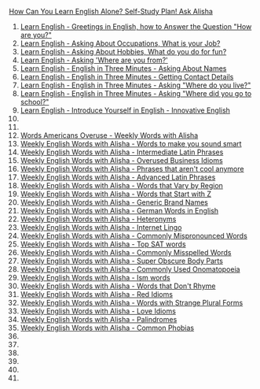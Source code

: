 [How Can You Learn English Alone? Self-Study Plan! Ask Alisha](a0222class.md)  


1. [Learn English - Greetings in English, how to Answer the Question "How are you?"](a0240class.md  )
1. [Learn English - Asking About Occupations, What is your Job?](a0241class.md  )
1. [Learn English - Asking About Hobbies, What do you do for fun?](a0242class.md  )
1. [ Learn English - Asking 'Where are you from?'](a0243class.md  )
1. [Learn English - English in Three Minutes - Asking About Names](a0244class.md  )
1. [Learn English - English in Three Minutes - Getting Contact Details](a0245class.md  )
1. [Learn English - English in Three Minutes - Asking "Where do you live?"](a0246class.md  )
1. [Learn English - English in Three Minutes - Asking "Where did you go to school?"](a0247class.md  )
1. [Learn English - Introduce Yourself in English - Innovative English](a0248class.md  )
1. [](a0249class.md  )
1. [](a0250class.md  )
1. [Words Americans Overuse - Weekly Words with Alisha](a0251class.md  )
1. [Weekly English Words with Alisha - Words to make you sound smart](a0252class.md  )
1. [Weekly English Words with Alisha - Intermediate Latin Phrases](a0253class.md  )
1. [Weekly English Words with Alisha - Overused Business Idioms](a0254class.md  )
1. [Weekly English Words with Alisha - Phrases that aren't cool anymore](a0255class.md  )
1. [Weekly English Words with Alisha - Advanced Latin Phrases](a0256class.md  )
1. [Weekly English Words with Alisha - Words that Vary by Region](a0257class.md  )
1. [Weekly English Words with Alisha - Words that Start with Z](a0258class.md  )
1. [Weekly English Words with Alisha - Generic Brand Names](a0259class.md  )
1. [Weekly English Words with Alisha - German Words in English](a0260class.md  )
1. [Weekly English Words with Alisha - Heteronyms](a0261class.md  )
1. [Weekly English Words with Alisha - Internet Lingo](a0262class.md  )
1. [Weekly English Words with Alisha - Commonly Mispronounced Words](a0263class.md  )
1. [Weekly English Words with Alisha - Top SAT words](a0264class.md  )
1. [Weekly English Words with Alisha - Commonly Misspelled Words](a0265class.md  )
1. [Weekly English Words with Alisha - Super Obscure Body Parts](a0266class.md  )
1. [Weekly English Words with Alisha - Commonly Used Onomatopoeia](a0267class.md  )
1. [Weekly English Words with Alisha - Ism words](a0268class.md  )
1. [Weekly English Words with Alisha - Words that Don't Rhyme](a0269class.md  )
1. [Weekly English Words with Alisha - Red Idioms](a0270class.md  )
1. [Weekly English Words with Alisha - Words with Strange Plural Forms](a0271class.md  )
1. [Weekly English Words with Alisha - Love Idioms](a0272class.md  )
1. [Weekly English Words with Alisha - Palindromes](a0273class.md  )
1. [Weekly English Words with Alisha - Common Phobias](a0274class.md  )
1. [](a0275class.md  )
1. [](a0276class.md  )
1. [](a0277class.md  )
1. [](a0278class.md  )
1. [](a0279class.md  )
1. [](a028class.md  )
